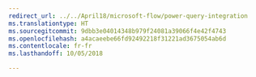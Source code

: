 ```yaml
---
redirect_url: ../../April18/microsoft-flow/power-query-integration
ms.translationtype: HT
ms.sourcegitcommit: 9dbb3e04014348b979f24081a39066f4e42f4743
ms.openlocfilehash: a4acaeebe66fd92492218f31221ad3675054ab6d
ms.contentlocale: fr-fr
ms.lasthandoff: 10/05/2018

---
```


